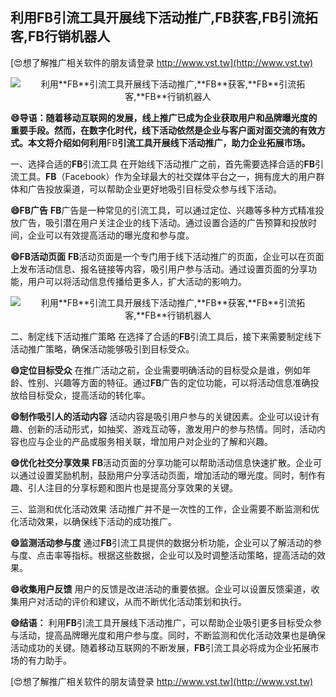 ## **利用**FB**引流工具开展线下活动推广,**FB**获客,**FB**引流拓客,**FB**行销机器人**

[😍想了解推广相关软件的朋友请登录 http://www.vst.tw](http://www.vst.tw)

 <center><img src="https://vst.tw/MP4/tuiguang/png/3.png" alt="利用**FB**引流工具开展线下活动推广,**FB**获客,**FB**引流拓客,**FB**行销机器人"></center>

**😄导语：随着移动互联网的发展，线上推广已成为企业获取用户和品牌曝光度的重要手段。然而，在数字化时代，线下活动依然是企业与客户面对面交流的有效方式。本文将介绍如何利用**FB**引流工具开展线下活动推广，助力企业拓展市场。**

一、选择合适的**FB**引流工具
在开始线下活动推广之前，首先需要选择合适的**FB**引流工具。**FB**（Facebook）作为全球最大的社交媒体平台之一，拥有庞大的用户群体和广告投放渠道，可以帮助企业更好地吸引目标受众参与线下活动。

**😄**FB**广告**
**FB**广告是一种常见的引流工具，可以通过定位、兴趣等多种方式精准投放广告，吸引潜在用户关注企业的线下活动。通过设置合适的广告预算和投放时间，企业可以有效提高活动的曝光度和参与度。

**😄**FB**活动页面**
**FB**活动页面是一个专门用于线下活动推广的页面，企业可以在页面上发布活动信息、报名链接等内容，吸引用户参与活动。通过设置页面的分享功能，用户可以将活动信息传播给更多人，扩大活动的影响力。

 <center><img src="https://vst.tw/MP4/tuiguang/png/2.png" alt="利用**FB**引流工具开展线下活动推广,**FB**获客,**FB**引流拓客,**FB**行销机器人"></center>

二、制定线下活动推广策略
在选择了合适的**FB**引流工具后，接下来需要制定线下活动推广策略，确保活动能够吸引到目标受众。

**😄定位目标受众**
在推广活动之前，企业需要明确活动的目标受众是谁，例如年龄、性别、兴趣等方面的特征。通过**FB**广告的定位功能，可以将活动信息准确投放给目标受众，提高活动的转化率。

**😄制作吸引人的活动内容**
活动内容是吸引用户参与的关键因素。企业可以设计有趣、创新的活动形式，如抽奖、游戏互动等，激发用户的参与热情。同时，活动内容也应与企业的产品或服务相关联，增加用户对企业的了解和兴趣。

**😄优化社交分享效果**
**FB**活动页面的分享功能可以帮助活动信息快速扩散。企业可以通过设置奖励机制，鼓励用户分享活动页面，增加活动的曝光度。同时，制作有趣、引人注目的分享标题和图片也是提高分享效果的关键。

三、监测和优化活动效果
活动推广并不是一次性的工作，企业需要不断监测和优化活动效果，以确保线下活动的成功推广。

**😄监测活动参与度**
通过**FB**引流工具提供的数据分析功能，企业可以了解活动的参与度、点击率等指标。根据这些数据，企业可以及时调整活动策略，提高活动的效果。

**😄收集用户反馈**
用户的反馈是改进活动的重要依据。企业可以设置反馈渠道，收集用户对活动的评价和建议，从而不断优化活动策划和执行。

**😄结语：**
利用**FB**引流工具开展线下活动推广，可以帮助企业吸引更多目标受众参与活动，提高品牌曝光度和用户参与度。同时，不断监测和优化活动效果也是确保活动成功的关键。随着移动互联网的不断发展，**FB**引流工具必将成为企业拓展市场的有力助手。

[😍想了解推广相关软件的朋友请登录 http://www.vst.tw](http://www.vst.tw)



